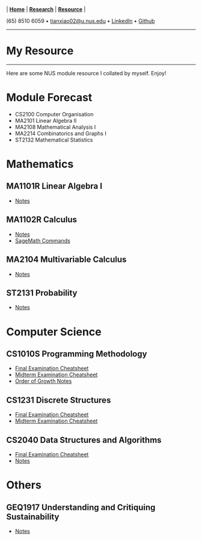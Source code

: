 |  **[Home](https://snoidetx.github.io)**  |  **[Research](https://snoidetx.github.io/research)**  |  **[Resource](https://snoidetx.github.io/resource)**  |

(65) 8510 6059 • tianxiao02@u.nus.edu • [LinkedIn](https://www.linkedin.com/in/tian-xiao-1202/) • [Github](https://github.com/snoidetx/)  

---

# My Resource

---

Here are some NUS module resource I collated by myself. Enjoy!

# Module Forecast
- CS2100 Computer Organisation
- MA2101 Linear Algebra II
- MA2108 Mathematical Analysis I
- MA2214 Combinatorics and Graphs I
- ST2132 Mathematical Statistics

# Mathematics
## MA1101R Linear Algebra I
- [Notes](https://github.com/snoidetx/snoidetx.github.io/blob/main/cont/resource/NUS-MA1101R-Notes.pdf)

## MA1102R Calculus
- [Notes](https://github.com/snoidetx/snoidetx.github.io/blob/main/cont/resource/NUS-MA1102R-Notes.pdf)
- [SageMath Commands](https://github.com/snoidetx/snoidetx.github.io/blob/main/cont/resource/NUS-MA1102R-SagemathCommands.pdf)

## MA2104 Multivariable Calculus
- [Notes](https://github.com/snoidetx/snoidetx.github.io/blob/main/cont/resource/NUS-MA2104-Notes.pdf)

## ST2131 Probability
- [Notes](https://github.com/snoidetx/snoidetx.github.io/blob/main/cont/resource/NUS-ST2131-Notes.pdf)

# Computer Science
## CS1010S Programming Methodology
- [Final Examination Cheatsheet](https://github.com/snoidetx/snoidetx.github.io/blob/main/cont/resource/NUS-CS1010S-FinalExaminationCheatsheet.pdf)
- [Midterm Examination Cheatsheet](https://github.com/snoidetx/snoidetx.github.io/blob/main/cont/resource/NUS-CS1010S-MidtermExaminationCheatsheet.pdf)
- [Order of Growth Notes](https://github.com/snoidetx/snoidetx.github.io/blob/main/cont/resource/NUS-CS1010S-OrderOfGrowthNotes.pdf)

## CS1231 Discrete Structures
- [Final Examination Cheatsheet](https://github.com/snoidetx/snoidetx.github.io/blob/main/cont/resource/NUS-CS1231-FinalExaminationCheatsheet.pdf)
- [Midterm Examination Cheatsheet](https://github.com/snoidetx/snoidetx.github.io/blob/main/cont/resource/NUS-CS1231-MidtermExaminationCheatsheet.pdf)

## CS2040 Data Structures and Algorithms
- [Final Examination Cheatsheet](https://github.com/snoidetx/snoidetx.github.io/blob/main/cont/resource/NUS-CS2040-FinalExaminationCheatsheet.pdf)
- [Notes](https://github.com/snoidetx/snoidetx.github.io/blob/main/cont/resource/NUS-CS2040-Notes.pdf)

# Others
## GEQ1917 Understanding and Critiquing Sustainability
- [Notes](https://github.com/snoidetx/snoidetx.github.io/blob/main/cont/resource/NUS-GEQ1917-Notes.pdf)
